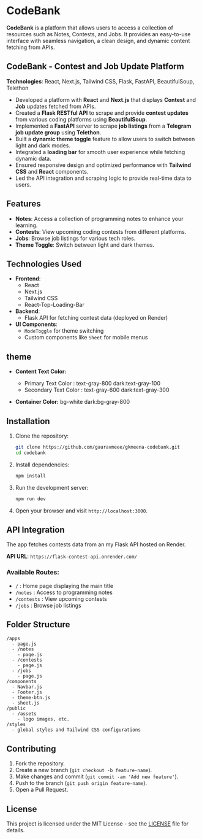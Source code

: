 
# CodeBank

**CodeBank** is a platform that allows users to access a collection of resources such as Notes, Contests, and Jobs. It provides an easy-to-use interface with seamless navigation, a clean design, and dynamic content fetching from APIs.


## **CodeBank - Contest and Job Update Platform**

**Technologies**: React, Next.js, Tailwind CSS, Flask, FastAPI, BeautifulSoup, Telethon

- Developed a platform with **React** and **Next.js** that displays **Contest** and **Job** updates fetched from APIs.
- Created a **Flask RESTful API** to scrape and provide **contest updates** from various coding platforms using **BeautifulSoup**.
- Implemented a **FastAPI** server to scrape **job listings** from a **Telegram job update group** using **Telethon**.
- Built a **dynamic theme toggle** feature to allow users to switch between light and dark modes.
- Integrated a **loading bar** for smooth user experience while fetching dynamic data.
- Ensured responsive design and optimized performance with **Tailwind CSS** and **React** components.
- Led the API integration and scraping logic to provide real-time data to users.


## Features
- **Notes**: Access a collection of programming notes to enhance your learning.
- **Contests**: View upcoming coding contests from different platforms.
- **Jobs**: Browse job listings for various tech roles.
- **Theme Toggle**: Switch between light and dark themes.

## Technologies Used
- **Frontend**: 
  - React
  - Next.js
  - Tailwind CSS
  - React-Top-Loading-Bar
- **Backend**:
  - Flask API for fetching contest data (deployed on Render)
- **UI Components**: 
  - `ModeToggle` for theme switching
  - Custom components like `Sheet` for mobile menus

## theme
- **Content Text Color:**
  - Primary Text Color : text-gray-800 dark:text-gray-100
  - Secondary Text Color : text-gray-600 dark:text-gray-300
  
- **Container Color:** bg-white  dark:bg-gray-800

## Installation

1. Clone the repository:
   ```bash
   git clone https://github.com/gauravmeee/gkmeena-codebank.git
   cd codebank
   ```

2. Install dependencies:
   ```bash
   npm install
   ```

3. Run the development server:
   ```bash
   npm run dev
   ```

4. Open your browser and visit `http://localhost:3000`.

## API Integration

The app fetches contests data from an my Flask API hosted on Render.

**API URL**: `https://flask-contest-api.onrender.com/`

### Available Routes:
- `/` : Home page displaying the main title
- `/notes` : Access to programming notes
- `/contests` : View upcoming contests
- `/jobs` : Browse job listings

## Folder Structure

```
/apps
  - page.js
  - /notes
    - page.js
  - /contests
    - page.js
  - /jobs
    - page.js
/components
  - Navbar.js
  - Footer.js
  - theme-btn.js
  - sheet.js
/public
  - /assets
    - logo images, etc.
/styles
  - global styles and Tailwind CSS configurations
```

## Contributing

1. Fork the repository.
2. Create a new branch (`git checkout -b feature-name`).
3. Make changes and commit (`git commit -am 'Add new feature'`).
4. Push to the branch (`git push origin feature-name`).
5. Open a Pull Request.

## License
This project is licensed under the MIT License - see the [LICENSE](LICENSE) file for details.

